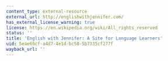 ```yaml
---
content_type: external-resource
external_url: http://englishwithjennifer.com/
has_external_license_warning: true
license: https://en.wikipedia.org/wiki/All_rights_reserved
status: ''
title: 'English with Jennifer: A Site for Language Learners'
uid: 5eae69cf-a4d7-4e1d-bc50-5b7335cf277f
wayback_url: ''
---
```

